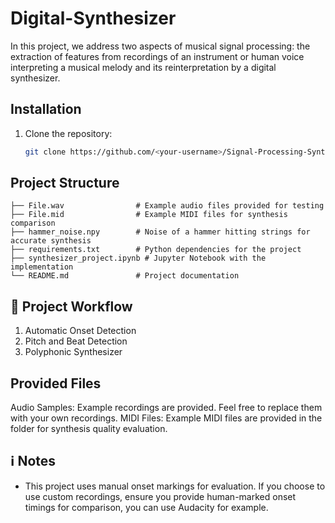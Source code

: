 # Digital-Synthesizer
In this project,  we address two aspects of musical signal processing: the extraction of features from recordings of an instrument or human voice interpreting a musical melody and its reinterpretation by a digital synthesizer.

## Installation
1. Clone the repository:
   ```bash
   git clone https://github.com/<your-username>/Signal-Processing-Synthesizer.git

## Project Structure
```
├── File.wav                # Example audio files provided for testing
├── File.mid                # Example MIDI files for synthesis comparison
├── hammer_noise.npy        # Noise of a hammer hitting strings for accurate synthesis
├── requirements.txt        # Python dependencies for the project
├── synthesizer_project.ipynb # Jupyter Notebook with the implementation
└── README.md               # Project documentation
```

## 📝 Project Workflow
1. Automatic Onset Detection
2. Pitch and Beat Detection
3. Polyphonic Synthesizer

## Provided Files
Audio Samples:
Example recordings are provided. Feel free to replace them with your own recordings.
MIDI Files:
Example MIDI files are provided in the folder for synthesis quality evaluation.

## ℹ️ Notes
- This project uses manual onset markings for evaluation. If you choose to use custom recordings, ensure you provide human-marked onset timings for comparison, you can use Audacity for example.

